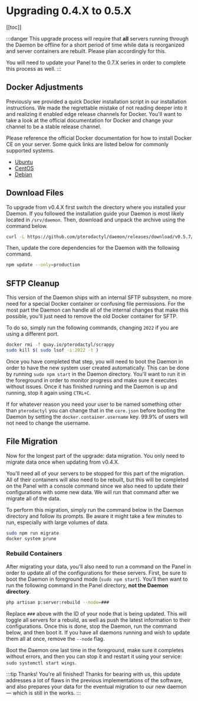 # Upgrading 0.4.X to 0.5.X

[[toc]]

:::danger
This upgrade process will require that **all** servers running through the Daemon be offline for a short period
of time while data is reorganized and server containers are rebuilt. Please plan accordingly for this.

You will need to update your Panel to the 0.7.X series in order to complete this process as well.
:::

## Docker Adjustments
Previously we provided a quick Docker installation script in our installation instructions. We made the regrettable
mistake of not reading deeper into it and realizing it enabled edge release channels for Docker. You'll want to take
a look at the official documentation for Docker and change your channel to be a stable release channel.

Please reference the official Docker documentation for how to install Docker CE on your server. Some quick links
are listed below for commonly supported systems.

* [Ubuntu](https://docs.docker.com/install/linux/docker-ce/ubuntu/#install-docker-ce)
* [CentOS](https://docs.docker.com/install/linux/docker-ce/centos/#install-docker-ce)
* [Debian](https://docs.docker.com/install/linux/docker-ce/debian/#install-docker-ce)

## Download Files
To upgrade from v0.4.X first switch the directory where you installed your Daemon. If you followed the installation
guide your Daemon is most likely located in `/srv/daemon`. Then, download and unpack the archive using the
command below.

``` bash
curl -L https://github.com/pterodactyl/daemon/releases/download/v0.5.7/daemon.tar.gz | tar --strip-components=1 -xzv
```

Then, update the core dependencies for the Daemon with the following command.

``` bash
npm update --only=production
```

## SFTP Cleanup
This version of the Daemon ships with an internal SFTP subsystem, no more need for a special Docker container or
confusing file permissions. For the most part the Daemon can handle all of the internal changes that make this possible,
you'll just need to remove the old Docker container for SFTP.

To do so, simply run the following commands, changing `2022` if you are using a different port.

``` bash
docker rmi -f quay.io/pterodactyl/scrappy
sudo kill $( sudo lsof -i:2022 -t )
```

Once you have completed that step, you will need to boot the Daemon in order to have the new system user created
automatically. This can be done by running `sudo npm start` in the Daemon directory. You'll want to run it in the
foreground in order to monitor progress and make sure it executes without issues. Once it has finished running and
the Daemon is up and running, stop it again using `CTRL+C`.

If for whatever reason you need your user to be named something other than `pterodactyl` you can change that in the
`core.json` before booting the Daemon by setting the `docker.container.username` key. 99.9% of users will not need
to change the username.

## File Migration
Now for the longest part of the upgrade: data migration. You only need to migrate data once when updating from v0.4.X.

You'll need all of your servers to be stopped for this part of the migration. All of their containers will also need
to be rebuilt, but this will be completed on the Panel with a console command since we also need to update their
configurations with some new data. We will run that command after we migrate all of the data.

To perform this migration, simply run the command below in the Daemon directory and follow its prompts. Be aware it
might take a few minutes to run, especially with large volumes of data.

``` bash
sudo npm run migrate
docker system prune
```

### Rebuild Containers
After migrating your data, you'll also need to run a command on the Panel in order to update all of the configurations
for these servers. First, be sure to boot the Daemon in foreground mode (`sudo npm start`). You'll then want to run the
following command in the Panel directory, **not the Daemon directory**.

``` bash
php artisan p:server:rebuild --node=###
```

Replace `###` above with the ID of your node that is being updated. This will toggle all servers for a rebuild, as
well as push the latest information to their configurations. Once this is done, stop the Daemon, run the command below,
and then boot it. If you have all daemons running and wish to update them all at once, remove the `--node` flag.

Boot the Daemon one last time in the foreground, make sure it completes without errors, and then you can stop it and
restart it using your service: `sudo systemctl start wings`.

:::tip Thanks!
You're all finished! Thanks for bearing with us, this update addresses a lot of flaws in the previous implementations
of the software, and also prepares your data for the eventual migration to our new daemon — which is still in the works.
:::
